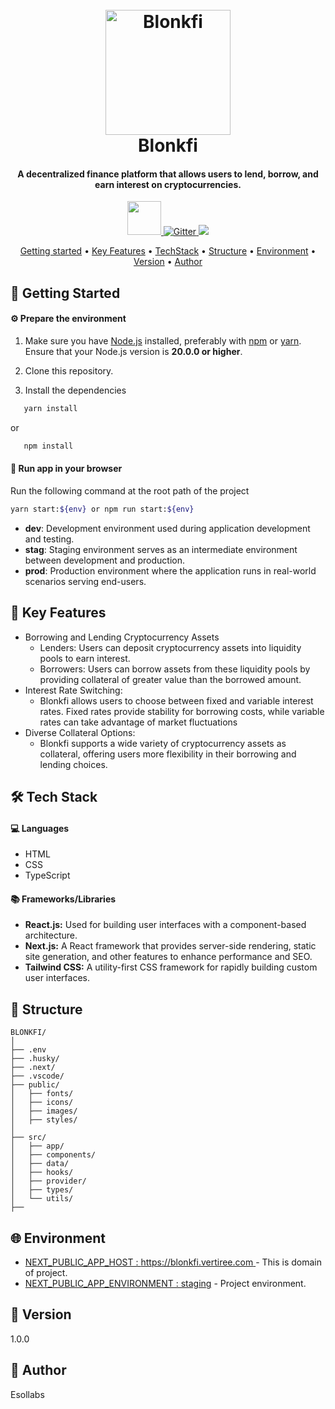 <h1 align="center">
  <br>
  <a href="https://blonkfi.vertiree.com/"><img src="https://i.imgur.com/hxxwzrq.png" alt="Blonkfi" width="200"></a>
  <br>
  Blonkfi
  <br>
</h1>

<h4 align="center"> A decentralized finance platform that allows users to lend, borrow, and earn interest on cryptocurrencies.</h4>

<p align="center">
 <a href="https://img.shields.io/badge/React-20232A?style=for-the-badge&logo=react&logoColor=61DAFB">
      <img src="https://strapi.dhiwise.com/uploads/Next_JS_Forms_and_Mutations_with_App_Router_OG_Image_e2f9eb6a40.webp" width =54 >
  </a>
  <a href="https://img.shields.io/badge/TypeScript-007ACC?style=for-the-badge&logo=typescript&logoColor=white">
    <img src="https://img.shields.io/badge/TypeScript-007ACC?style=for-the-badge&logo=typescript&logoColor=white"
         alt="Gitter">
  </a>
  <a href="https://img.shields.io/badge/Tailwind_CSS-38B2AC?style=for-the-badge&logo=tailwind-css&logoColor=white"><img src="https://img.shields.io/badge/Tailwind_CSS-38B2AC?style=for-the-badge&logo=tailwind-css&logoColor=white"></a>
 
 
</p>

<p align="center">
  <a href="#getting-started">Getting started</a> •
  <a href="#key-features">Key Features</a> •
  <a href="#tech-stack">TechStack</a> •
  <a href="#structure">Structure</a> •
  <a href="#environment">Environment</a> •
  <a href="#version">Version</a> •
  <a href="#author">Author</a> 
</p>

## 🚀 Getting Started

#### ⚙️ Prepare the environment

1. Make sure you have [Node.js](https://nodejs.org/) installed, preferably with [npm](https://www.npmjs.com/) or [yarn](https://yarnpkg.com/). Ensure that your Node.js version is **20.0.0 or higher**.

2. Clone this repository.

3. Install the dependencies

```bash
   yarn install
```

or

```bash
   npm install
```

#### 🏁 Run app in your browser

Run the following command at the root path of the project

```bash
yarn start:${env} or npm run start:${env}
```

- **dev**: Development environment used during application development and testing.
- **stag**: Staging environment serves as an intermediate environment between development and production.
- **prod**: Production environment where the application runs in real-world scenarios serving end-users.

## 🔑 Key Features

- Borrowing and Lending Cryptocurrency Assets
  - Lenders: Users can deposit cryptocurrency assets into liquidity pools to earn interest.
  - Borrowers: Users can borrow assets from these liquidity pools by providing collateral of greater value than the borrowed amount.
- Interest Rate Switching:
  - Blonkfi allows users to choose between fixed and variable interest rates. Fixed rates provide stability for borrowing costs, while variable rates can take advantage of market fluctuations
- Diverse Collateral Options:
  - Blonkfi supports a wide variety of cryptocurrency assets as collateral, offering users more flexibility in their borrowing and lending choices.

## 🛠️ Tech Stack

#### 💻 Languages

- HTML
- CSS
- TypeScript

#### 📚 Frameworks/Libraries

- **React.js:** Used for building user interfaces with a component-based architecture.
- **Next.js:** A React framework that provides server-side rendering, static site generation, and other features to enhance performance and SEO.
- **Tailwind CSS:** A utility-first CSS framework for rapidly building custom user interfaces.

## 📁 Structure

```plaintext
BLONKFI/
│
├── .env
├── .husky/
├── .next/
├── .vscode/
├── public/
│   ├── fonts/
│   ├── icons/
│   ├── images/
│   ├── styles/
│
├── src/
│   ├── app/
│   ├── components/
│   ├── data/
│   ├── hooks/
│   ├── provider/
│   ├── types/
│   └── utils/
├──
```

## 🌐 Environment

- [NEXT_PUBLIC_APP_HOST : https://blonkfi.vertiree.com ](#environment) - This is domain of project.
- [NEXT_PUBLIC_APP_ENVIRONMENT : staging](#environment) - Project environment.

## 📝 Version

1.0.0

## 👤 Author

Esollabs
